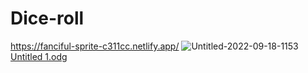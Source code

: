 # Dice-roll
https://fanciful-sprite-c311cc.netlify.app/
![Untitled-2022-09-18-1153](https://user-images.githubusercontent.com/107646725/190958496-a51bc786-fe3c-4290-b78c-e6151b57e1b3.png)
[Untitled 1.odg](https://github.com/manvigupta226/Dice-roll/files/9596462/Untitled.1.odg)
